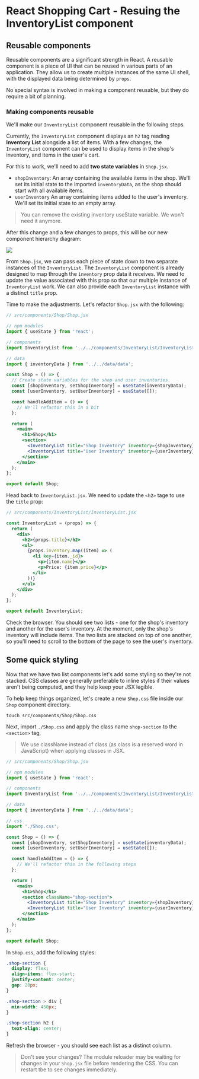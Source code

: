 # React Shopping Cart - Resuing the InventoryList component

## Reusable components
Reusable components are a significant strength in React. A reusable component is a piece of UI that can be reused in various parts of an application. They allow us to create multiple instances of the same UI shell, with the displayed data being determined by `props`.

No special syntax is involved in making a component reusable, but they do require a bit of planning.

### Making components reusable
We'll make our `InventoryList` component reusable in the following steps. 

Currently, the `InventoryList` component displays an `h2` tag reading **Inventory List** alongside a list of items. With a few changes, the `InventoryList` component can be used to display items in the shop's inventory, and items in the user's cart.

For this to work, we'll need to add **two state variables** in `Shop.jsx`.
* `shopInventory`: An array containing the available items in the shop. We'll set its initial state to the imported `inventoryData`, as the shop should start with all available items. 
* `userInventory` An array containing items added to the user's inventory. We'll set its initial state to an empty array. 
> You can remove the existing inventory useState variable. We won't need it anymore. 

After this change and a few changes to props, this will be our new component hierarchy diagram: 

![](https://pages.git.generalassemb.ly/modular-curriculum-all-courses/lifting-state-with-arrays-in-react-shopping-cart/reusing-the-inventorylist-component/assets/reusable-chd.png)

From `Shop.jsx`, we can pass each piece of state down to two separate instances of the `InventoryList`. The `InventoryList` component is already designed to map through the `inventory` prop data it receives. We need to update the value associated with this prop so that our multiple instance of `InventoryList` work. We can also provide each `InventoryList` instance with a distinct `title` prop. 

Time to make the adjustments. Let's refactor `Shop.jsx` with the following: 

```jsx
// src/components/Shop/Shop.jsx

// npm modules
import { useState } from 'react';

// components
import InventoryList from '../../components/InventoryList/InventoryList';

// data
import { inventoryData } from '../../data/data';

const Shop = () => {
  // Create state variables for the shop and user inventories.
  const [shopInventory, setShopInventory] = useState(inventoryData);
  const [userInventory, setUserInventory] = useState([]);

  const handleAddItem = () => {
    // We'll refactor this in a bit
  };

  return (
    <main>
      <h1>Shop</h1>
      <section>
        <InventoryList title="Shop Inventory" inventory={shopInventory} />
        <InventoryList title="User Inventory" inventory={userInventory} />
      </section>
    </main>
  );
};

export default Shop;
```

Head back to `InventoryList.jsx`. We need to update the `<h2>` tage to use the `title` prop:

```jsx
// src/components/InventoryList/InventoryList.jsx

const InventoryList = (props) => {
  return (
    <div>
      <h2>{props.title}</h2>
      <ul>
        {props.inventory.map((item) => (
          <li key={item._id}>
            <p>{item.name}</p>
            <p>Price: {item.price}</p>
          </li>
        ))}
      </ul>
    </div>
  );
};

export default InventoryList;
```

Check the browser. You should see two lists - one for the shop's inventory and another for the user's inventory. At the moment, only the shop's inventory will include items. The two lists are stacked on top of one another, so you'll need to scroll to the bottom of the page to see the user's inventory. 

## Some quick styling
Now that we have two list components let's add some styling so they're not stacked. CSS classes are generally preferable to inline styles if their values aren't being computed, and they help keep your JSX legible. 

To help keep things organized, let's create a new `Shop.css` file inside our `Shop` component directory. 

```
touch src/components/Shop/Shop.css
```

Next, import `./Shop.css` and apply the class name `shop-section` to the `<section>` tag, 
> We use className instead of class (as class is a reserved word in JavaScript) when applying classes in JSX.

```jsx
// src/components/Shop/Shop.jsx

// npm modules
import { useState } from 'react';

// components
import InventoryList from '../../components/InventoryList/InventoryList';

// data
import { inventoryData } from '../../data/data';

// css
import './Shop.css';

const Shop = () => {
  const [shopInventory, setShopInventory] = useState(inventoryData);
  const [userInventory, setUserInventory] = useState([]);

  const handleAddItem = () => {
    // We'll refactor this in the following steps
  };

  return (
    <main>
      <h1>Shop</h1>
      <section className="shop-section">
        <InventoryList title="Shop Inventory" inventory={shopInventory} />
        <InventoryList title="User Inventory" inventory={userInventory} />
      </section>
    </main>
  );
};

export default Shop;
```

In `Shop.css`, add the following styles:

```css
.shop-section {
  display: flex;
  align-items: flex-start;
  justify-content: center;
  gap: 20px;
}

.shop-section > div {
  min-width: 450px;
}

.shop-section h2 {
  text-align: center;
}
```

Refresh the browser - you should see each list as a distinct column. 
> Don't see your changes? The module reloader may be waiting for changes in your `Shop.jsx` file before rendering the CSS. You can restart tbe to see changes immediately.